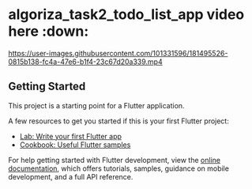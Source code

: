 # algoriza_task2_todo_list_app    video here :down:


https://user-images.githubusercontent.com/101331596/181495526-0815b138-fc4a-47e6-b1f4-23c67d20a339.mp4



## Getting Started

This project is a starting point for a Flutter application.

A few resources to get you started if this is your first Flutter project:

- [Lab: Write your first Flutter app](https://docs.flutter.dev/get-started/codelab)
- [Cookbook: Useful Flutter samples](https://docs.flutter.dev/cookbook)

For help getting started with Flutter development, view the
[online documentation](https://docs.flutter.dev/), which offers tutorials,
samples, guidance on mobile development, and a full API reference.
